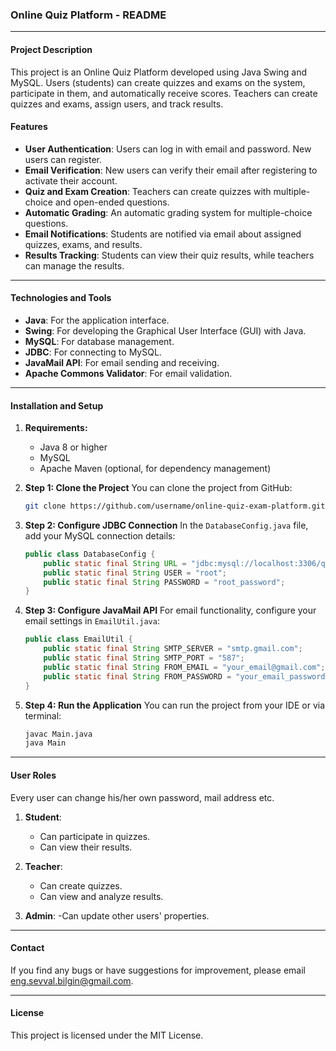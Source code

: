 ### **Online Quiz Platform - README**

---

#### **Project Description**

This project is an Online Quiz Platform developed using Java Swing and MySQL. Users (students) can create quizzes and exams on the system, participate in them, and automatically receive scores. Teachers can create quizzes and exams, assign users, and track results.

#### **Features**
- **User Authentication**: Users can log in with email and password. New users can register.
- **Email Verification**: New users can verify their email after registering to activate their account.
- **Quiz and Exam Creation**: Teachers can create quizzes with multiple-choice and open-ended questions.
- **Automatic Grading**: An automatic grading system for multiple-choice questions.
- **Email Notifications**: Students are notified via email about assigned quizzes, exams, and results.
- **Results Tracking**: Students can view their quiz results, while teachers can manage the results.

---

#### **Technologies and Tools**
- **Java**: For the application interface.
- **Swing**: For developing the Graphical User Interface (GUI) with Java.
- **MySQL**: For database management.
- **JDBC**: For connecting to MySQL.
- **JavaMail API**: For email sending and receiving.
- **Apache Commons Validator**: For email validation.

---

#### **Installation and Setup**

1. **Requirements:**
   - Java 8 or higher
   - MySQL
   - Apache Maven (optional, for dependency management)

2. **Step 1: Clone the Project**
   You can clone the project from GitHub:
   ```bash
   git clone https://github.com/username/online-quiz-exam-platform.git
   ```

3. **Step 2: Configure JDBC Connection**
   In the `DatabaseConfig.java` file, add your MySQL connection details:
   ```java
   public class DatabaseConfig {
       public static final String URL = "jdbc:mysql://localhost:3306/quiz_platform";
       public static final String USER = "root";
       public static final String PASSWORD = "root_password";
   }
   ```

4. **Step 3: Configure JavaMail API**
   For email functionality, configure your email settings in `EmailUtil.java`:
   ```java
   public class EmailUtil {
       public static final String SMTP_SERVER = "smtp.gmail.com";
       public static final String SMTP_PORT = "587";
       public static final String FROM_EMAIL = "your_email@gmail.com";
       public static final String FROM_PASSWORD = "your_email_password";
   }
   ```

5. **Step 4: Run the Application**
   You can run the project from your IDE or via terminal:
   ```bash
   javac Main.java
   java Main
   ```

---

#### **User Roles**
Every user can change his/her own password, mail address etc.
1. **Student**:
   - Can participate in quizzes.
   - Can view their results.

2. **Teacher**:
   - Can create quizzes.
   - Can view and analyze results.
3. **Admin**:
   -Can update other users' properties.
---

#### **Contact**
If you find any bugs or have suggestions for improvement, please email eng.sevval.bilgin@gmail.com.

---

#### **License**
This project is licensed under the MIT License.

